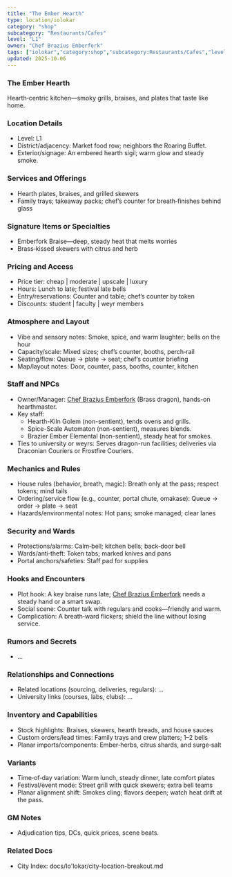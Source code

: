 ```yaml
---
title: "The Ember Hearth"
type: location/iolokar
category: "shop"
subcategory: "Restaurants/Cafes"
level: "L1"
owner: "Chef Brazius Emberfork"
tags: ["iolokar","category:shop","subcategory:Restaurants/Cafes","level:L1"]
updated: 2025-10-06
---
```

### The Ember Hearth

Hearth‑centric kitchen—smoky grills, braises, and plates that taste like home.

### Location Details

- Level: L1
- District/adjacency: Market food row; neighbors the Roaring Buffet.
- Exterior/signage: An embered hearth sigil; warm glow and steady smoke.

### Services and Offerings

- Hearth plates, braises, and grilled skewers
- Family trays; takeaway packs; chef’s counter for breath‑finishes behind glass

### Signature Items or Specialties

- Emberfork Braise—deep, steady heat that melts worries
- Brass‑kissed skewers with citrus and herb

### Pricing and Access

- Price tier: cheap | moderate | upscale | luxury
- Hours: Lunch to late; festival late bells
- Entry/reservations: Counter and table; chef’s counter by token
- Discounts: student | faculty | weyr members

### Atmosphere and Layout

- Vibe and sensory notes: Smoke, spice, and warm laughter; bells on the hour
- Capacity/scale: Mixed sizes; chef’s counter, booths, perch‑rail
- Seating/flow: Queue → plate → seat; chef’s counter briefing
- Map/layout notes: Door, counter, pass, booths, counter, kitchen

### Staff and NPCs

- Owner/Manager: [Chef Brazius Emberfork](../People/chef-brazius-emberfork.md) (Brass dragon), hands-on hearthmaster.
- Key staff:
  - Hearth-Kiln Golem (non-sentient), tends ovens and grills.
  - Spice-Scale Automaton (non-sentient), measures blends.
  - Brazier Ember Elemental (non-sentient), steady heat for smokes.
- Ties to university or weyrs: Serves dragon-run facilities; deliveries via Draconian Couriers or Frostfire Couriers.

### Mechanics and Rules

- House rules (behavior, breath, magic): Breath only at the pass; respect tokens; mind tails
- Ordering/service flow (e.g., counter, portal chute, omakase): Queue → order → plate → seat
- Hazards/environmental notes: Hot pans; smoke managed; clear lanes

### Security and Wards

- Protections/alarms: Calm‑bell; kitchen bells; back‑door bell
- Wards/anti‑theft: Token tabs; marked knives and pans
- Portal anchors/safeties: Staff pad for supplies

### Hooks and Encounters

- Plot hook: A key braise runs late; [Chef Brazius Emberfork](../People/chef-brazius-emberfork.md) needs a steady hand or a smart swap.
- Social scene: Counter talk with regulars and cooks—friendly and warm.
- Complication: A breath‑ward flickers; shield the line without losing service.

### Rumors and Secrets

- ...

### Relationships and Connections

- Related locations (sourcing, deliveries, regulars): ...
- University links (courses, labs, clubs): ...

### Inventory and Capabilities

- Stock highlights: Braises, skewers, hearth breads, and house sauces
- Custom orders/lead times: Family trays and crew platters; 1–2 bells
- Planar imports/components: Ember‑herbs, citrus shards, and surge‑salt

### Variants

- Time‑of‑day variation: Warm lunch, steady dinner, late comfort plates
- Festival/event mode: Street grill with quick skewers; extra bell teams
- Planar alignment shift: Smokes cling; flavors deepen; watch heat drift at the pass.

### GM Notes

- Adjudication tips, DCs, quick prices, scene beats.

### Related Docs

- City Index: docs/Io'lokar/city-location-breakout.md
